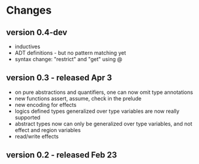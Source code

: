 # Changes

## version 0.4-dev

* inductives
* ADT definitions - but no pattern matching yet
* syntax change: "restrict" and "get" using @

## version 0.3 - released Apr 3

* on pure abstractions and quantifiers, one can now omit type annotations
* new functions assert, assume, check in the prelude
* new encoding for effects
* logics defined types generalized over type variables are now really supported
* abstract types now can only be generalized over type variables, and not
  effect and region variables
* read/write effects

## version 0.2 - released Feb 23

